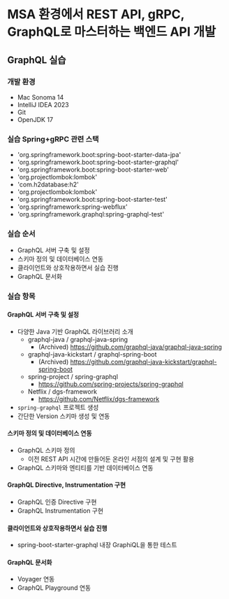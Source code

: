 # MSA 환경에서 REST API, gRPC, GraphQL로 마스터하는 백엔드 API 개발
## GraphQL 실습
### 개발 환경
- Mac Sonoma 14
- IntelliJ IDEA 2023
- Git
- OpenJDK 17

### 실습 Spring+gRPC 관련 스택
- 'org.springframework.boot:spring-boot-starter-data-jpa'
- 'org.springframework.boot:spring-boot-starter-graphql'
- 'org.springframework.boot:spring-boot-starter-web'
- 'org.projectlombok:lombok'
- 'com.h2database:h2'
- 'org.projectlombok:lombok'
- 'org.springframework.boot:spring-boot-starter-test'
- 'org.springframework:spring-webflux'
- 'org.springframework.graphql:spring-graphql-test'

### 실습 순서
- GraphQL 서버 구축 및 설정
- 스키마 정의 및 데이터베이스 연동
- 클라이언트와 상호작용하면서 실습 진행
- GraphQL 문서화 

### 실습 항목
#### GraphQL 서버 구축 및 설정
- 다양한 Java 기반 GraphQL 라이브러리 소개
  - graphql-java / graphql-java-spring
    - (Archived) https://github.com/graphql-java/graphql-java-spring
  - graphql-java-kickstart / graphql-spring-boot
    - (Archived) https://github.com/graphql-java-kickstart/graphql-spring-boot
  - spring-project / spring-graphql
    - https://github.com/spring-projects/spring-graphql 
  - Netflix / dgs-framework
    - https://github.com/Netflix/dgs-framework
- `spring-graphql` 프로젝트 생성
- 간단한 Version 스키마 생성 및 연동

#### 스키마 정의 및 데이터베이스 연동
- GraphQL 스키마 정의
  - 이전 REST API 시간에 만들어둔 온라인 서점의 설계 및 구현 활용
- GraphQL 스키마와 엔티티를 기반 데이터베이스 연동

#### GraphQL Directive, Instrumentation 구현
- GraphQL 인증 Directive 구현
- GraphQL Instrumentation 구현

#### 클라이언트와 상호작용하면서 실습 진행
- spring-boot-starter-graphql 내장 GraphiQL을 통한 테스트

#### GraphQL 문서화
- Voyager 연동
- GraphQL Playground 연동


